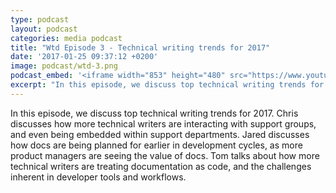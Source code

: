 ```yaml
---
type: podcast
layout: podcast
categories: media podcast
title: "Wtd Episode 3 - Technical writing trends for 2017"
date: '2017-01-25 09:37:12 +0200'
image: podcast/wtd-3.png
podcast_embed: '<iframe width="853" height="480" src="https://www.youtube.com/embed/aiZTc6dffng" frameborder="0" allowfullscreen></iframe>'
excerpt: "In this episode, we discuss top technical writing trends for 2017. Chris discusses how more technical writers are interacting with support groups, and even being embedded within support departments. Jared discusses how docs are being planned for earlier in development cycles, as more product managers are seeing the value of docs. Tom talks about how more technical writers are treating documentation as code, and the challenges inherent in developer tools and workflows."
---
```


In this episode, we discuss top technical writing trends for 2017. Chris discusses how more technical writers are interacting with support groups, and even being embedded within support departments. Jared discusses how docs are being planned for earlier in development cycles, as more product managers are seeing the value of docs. Tom talks about how more technical writers are treating documentation as code, and the challenges inherent in developer tools and workflows.
